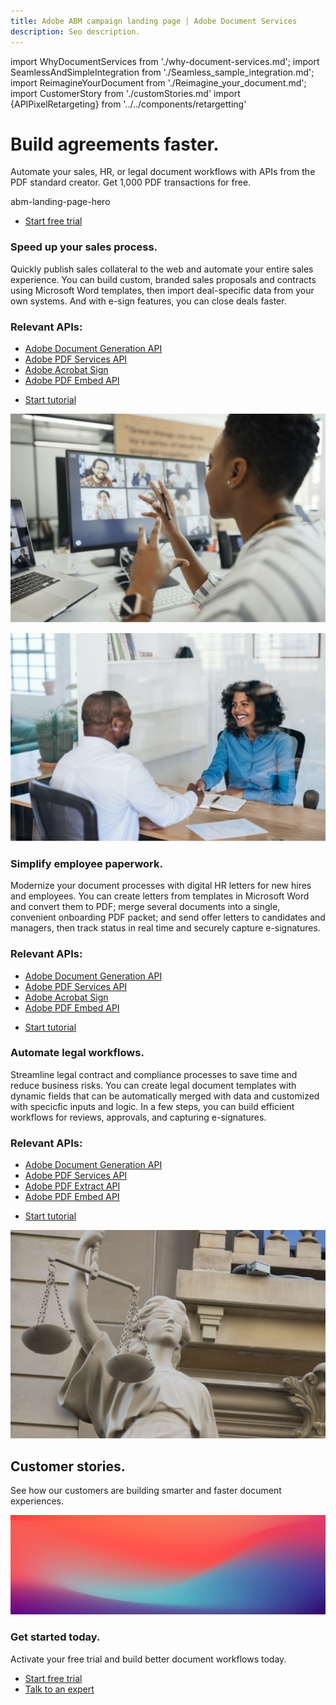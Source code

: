 ```yaml
---
title: Adobe ABM campaign landing page | Adobe Document Services
description: Seo description.
---
```


import WhyDocumentServices from './why-document-services.md';
import SeamlessAndSimpleIntegration from './Seamless_sample_integration.md';
import ReimagineYourDocument from './Reimagine_your_document.md';
import CustomerStory from './customStories.md'
import {APIPixelRetargeting} from '../../components/retargetting'

<Hero slots="heading, text, assetsImg, buttons"  customLayout variant="halfwidth" className="herobgImage Hero-Banner assetImglaptop"/>

# Build agreements faster.

Automate your sales, HR, or legal document workflows with APIs from the PDF standard creator.
Get 1,000 PDF transactions for free.

abm-landing-page-hero

- [Start free trial](https://documentcloud.adobe.com/dc-integration-creation-app-cdn/main.html?sdid=2NVQC73G&mv=display)


<!-- Why Adobe Document Services -->
<WrapperComponent slots="content" repeat="1" theme="lightest" className="why-pdf-services Why-PDF-Services-API"/>

<WhyDocumentServices />

<!-- Seamless and simple integration -->
<WrapperComponent slots="content" theme="light" className="why-docment-services"/>

<SeamlessAndSimpleIntegration />

<!-- Reimagine your document -->
<ReimagineYourDocument />


<!-- ZigZag -->

<TextBlock slots="heading,text,subHeading,linksGroups,buttons,image" theme="light" headerElementType="h2" homeZigZag isbuttonGroups className="home-zigzag-comp-padding Adobe-PDF-Extract-API sales-process" />

### Speed up your sales process.

Quickly publish sales collateral to the web and automate your entire sales experience. You can build custom, branded sales proposals and contracts using Microsoft Word templates, then import deal-specific data from your own systems. And with e-sign features, you can close deals faster.

### Relevant APIs:

* [Adobe Document Generation API](apis/doc-generation/?sdid=2SLRC3CF&mv=display)
* [Adobe PDF Services API](apis/pdf-services/?sdid=3JZYBBY7&mv=display)
* [Adobe Acrobat Sign](https://www.adobe.com/sign.html?sdid=3SH1B3H5&mv=display)
* [Adobe PDF Embed API](apis/pdf-embed/?sdid=3NQZB776&mv=display)

- [Start tutorial](https://documentcloud.adobe.com/dc-integration-creation-app-cdn/main.html)

![PDF Extract API Workflow](../images/mob_Image_Sales.jpg)

<TextBlock slots="image,heading,text,subHeading,linksGroups, buttons" theme="lightest"  primaryOutline headerElementType="h2" homeZigZag className="home-zigzag-comp-padding Adobe-Document-Generation-API employee-paperwork"/>

![Document Generation API Workflow](../images/mob_Image_Simplify.jpg)

### Simplify employee paperwork.

Modernize your document processes with digital HR letters for new hires and employees. You can create letters from templates in Microsoft Word and convert them to PDF; merge several documents into a single, convenient onboarding PDF packet; and send offer letters to candidates and managers, then track status in real time and securely capture e-signatures.

### Relevant APIs:

* [Adobe Document Generation API](apis/doc-generation/?sdid=2XBSBYMD&mv=display)
* [Adobe PDF Services API](apis/pdf-services/?sdid=3X729YR4&mv=display)
* [Adobe Acrobat Sign](https://www.adobe.com/sign.html?sdid=41Y39V13&mv=display)
* [Adobe PDF Embed API](apis/pdf-embed/?sdid=45P49Q92&mv=display)

- [Start tutorial](https://documentcloud.adobe.com/dc-integration-creation-app-cdn/main.html)

<TextBlock slots="heading,text,subHeading,linksGroups,buttons,image" theme="light" headerElementType="h2" homeZigZag className="home-zigzag-comp-padding Adobe-PDF-Extract-API legal-workflows" />

### Automate legal workflows.

Streamline legal contract and compliance processes to save time and reduce business risks. You can create legal document templates with dynamic fields that can be automatically merged with data and customized with specicfic inputs and logic. In a few steps, you can build efficient workflows for reviews, approvals, and capturing e-signatures.

### Relevant APIs:

* [Adobe Document Generation API](apis/doc-generation/?sdid=39JWBLF9&mv=display)
* [Adobe PDF Services API](apis/pdf-services/?sdid=3F8XBGP8&mv=display)
* [Adobe PDF Extract API](apis/pdf-extract/?sdid=49F59LK1&mv=display)
* [Adobe PDF Embed API](apis/pdf-embed/?sdid=4F569GSZ&mv=display)

- [Start tutorial](https://documentcloud.adobe.com/dc-integration-creation-app-cdn/main.html)

![PDF Extract API Workflow](../images/mob_Image_Legal.jpg)


<SummaryBlock slots="heading, text" theme="dark" background="rgb(31, 42, 73)" className="customer_stories py-1"/>

## Customer stories.

See how our customers are building smarter and faster document experiences.

<!-- Custom Stories -->
<WrapperComponent slots="content"  background="rgb(31, 42, 73)" className="customer_story_wrapper"/>
<CustomerStory />


<SummaryBlock slots="image, heading, text, buttons" theme="lightest" primaryOutline background="white" className="get-started-today py-2"/>

![summary block bg img](../images/bg-hero.jpeg)

### Get started today.

Activate your free trial and build better document workflows today.

- [Start free trial](https://documentcloud.adobe.com/dc-integration-creation-app-cdn/main.html?sdid=2FDNCGKJ&mv=display)
- [Talk to an expert](/pricing/contact/?sdid=322TBTWC&mv=display)

<APIPixelRetargeting/>